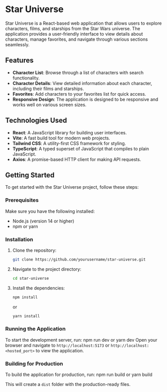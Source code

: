 # Star Universe

Star Universe is a React-based web application that allows users to explore characters, films, and starships from the Star Wars universe. The application provides a user-friendly interface to view details about characters, manage favorites, and navigate through various sections seamlessly.

## Features

- **Character List**: Browse through a list of characters with search functionality.
- **Character Details**: View detailed information about each character, including their films and starships.
- **Favorites**: Add characters to your favorites list for quick access.
- **Responsive Design**: The application is designed to be responsive and works well on various screen sizes.

## Technologies Used

- **React**: A JavaScript library for building user interfaces.
- **Vite**: A fast build tool for modern web projects.
- **Tailwind CSS**: A utility-first CSS framework for styling.
- **TypeScript**: A typed superset of JavaScript that compiles to plain JavaScript.
- **Axios**: A promise-based HTTP client for making API requests.

## Getting Started

To get started with the Star Universe project, follow these steps:

### Prerequisites

Make sure you have the following installed:

- Node.js (version 14 or higher)
- npm or yarn

### Installation

1. Clone the repository:

   ```bash
   git clone https://github.com/yourusername/star-universe.git
   ```

2. Navigate to the project directory:

   ```bash
   cd star-universe
   ```

3. Install the dependencies:

   ```bash
   npm install
   ```

   or

   ```bash
   yarn install
   ```

### Running the Application

To start the development server, run:
npm run dev
or
yarn dev
Open your browser and navigate to `http://localhost:5173` or `http://localhost:<hosted_port>` to view the application.

### Building for Production

To build the application for production, run:
npm run build
or
yarn build

This will create a `dist` folder with the production-ready files.
